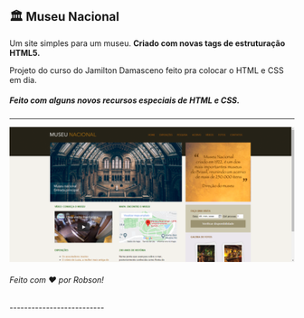 ## 🏛  Museu Nacional

Um site simples para um museu. <strong>Criado com novas tags de estruturação HTML5.</strong>

Projeto do curso do Jamilton Damasceno feito pra colocar o HTML e CSS em dia. 

<h5>Feito com alguns novos recursos especiais de HTML e CSS.</h5>

<hr>

<p align="center">
	<img alt="exemplo" src="github/exemplo.PNG" witdh="50%">
</p>

<h6>Feito com ♥ por Robson!</h6>
--------------------------
